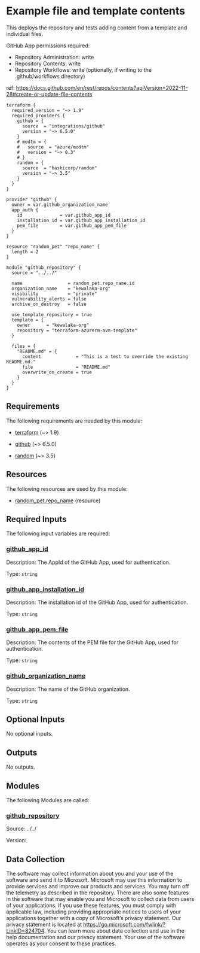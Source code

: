 <!-- BEGIN_TF_DOCS -->
# Example file and template contents

This deploys the repository and tests adding content from a template and
individual files.

GitHub App permissions required:

- Repository Administration: write
- Repository Contents: write
- Repository Workflows: write (optionally, if writing to the .github/workflows directory)

ref: <https://docs.github.com/en/rest/repos/contents?apiVersion=2022-11-28#create-or-update-file-contents>

```hcl
terraform {
  required_version = "~> 1.9"
  required_providers {
    github = {
      source  = "integrations/github"
      version = "~> 6.5.0"
    }
    # modtm = {
    #   source  = "azure/modtm"
    #   version = "~> 0.3"
    # }
    random = {
      source  = "hashicorp/random"
      version = "~> 3.5"
    }
  }
}

provider "github" {
  owner = var.github_organization_name
  app_auth {
    id              = var.github_app_id
    installation_id = var.github_app_installation_id
    pem_file        = var.github_app_pem_file
  }
}

resource "random_pet" "repo_name" {
  length = 2
}

module "github_repository" {
  source = "../../"

  name                 = random_pet.repo_name.id
  organization_name    = "kewalaka-org"
  visibility           = "private"
  vulnerability_alerts = false
  archive_on_destroy   = false

  use_template_repository = true
  template = {
    owner      = "kewalaka-org"
    repository = "terraform-azurerm-avm-template"
  }

  files = {
    "README.md" = {
      content             = "This is a test to override the existing README.md."
      file                = "README.md"
      overwrite_on_create = true
    }
  }
}
```

<!-- markdownlint-disable MD033 -->
## Requirements

The following requirements are needed by this module:

- <a name="requirement_terraform"></a> [terraform](#requirement\_terraform) (~> 1.9)

- <a name="requirement_github"></a> [github](#requirement\_github) (~> 6.5.0)

- <a name="requirement_random"></a> [random](#requirement\_random) (~> 3.5)

<!-- markdownlint-disable MD013 -->
## Resources

The following resources are used by this module:

- [random_pet.repo_name](https://registry.terraform.io/providers/hashicorp/random/latest/docs/resources/pet) (resource)

<!-- markdownlint-disable MD013 -->
## Required Inputs

The following input variables are required:

### <a name="input_github_app_id"></a> [github\_app\_id](#input\_github\_app\_id)

Description: The AppId of the GitHub App, used for authentication.

Type: `string`

### <a name="input_github_app_installation_id"></a> [github\_app\_installation\_id](#input\_github\_app\_installation\_id)

Description: The installation id of the GitHub App, used for authentication.

Type: `string`

### <a name="input_github_app_pem_file"></a> [github\_app\_pem\_file](#input\_github\_app\_pem\_file)

Description: The contents of the PEM file for the GitHub App, used for authentication.

Type: `string`

### <a name="input_github_organization_name"></a> [github\_organization\_name](#input\_github\_organization\_name)

Description: The name of the GitHub organization.

Type: `string`

## Optional Inputs

No optional inputs.

## Outputs

No outputs.

## Modules

The following Modules are called:

### <a name="module_github_repository"></a> [github\_repository](#module\_github\_repository)

Source: ../../

Version:

<!-- markdownlint-disable MD013 -->
<!-- markdownlint-disable-next-line MD041 -->
## Data Collection

The software may collect information about you and your use of the software and send it to Microsoft. Microsoft may use this information to provide services and improve our products and services. You may turn off the telemetry as described in the repository. There are also some features in the software that may enable you and Microsoft to collect data from users of your applications. If you use these features, you must comply with applicable law, including providing appropriate notices to users of your applications together with a copy of Microsoft’s privacy statement. Our privacy statement is located at <https://go.microsoft.com/fwlink/?LinkID=824704>. You can learn more about data collection and use in the help documentation and our privacy statement. Your use of the software operates as your consent to these practices.
<!-- END_TF_DOCS -->